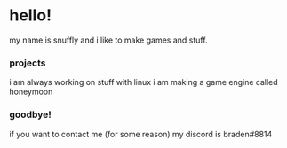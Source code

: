 # hello!

my name is snuffly and i like to make games and stuff.

### projects

i am always working on stuff with linux
i am making a game engine called honeymoon

### goodbye!

if you want to contact me (for some reason)
my discord is braden#8814
